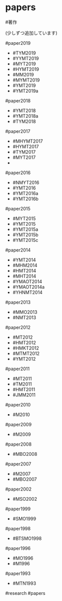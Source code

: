 # papers

#著作

(少しずつ追加しています)

#paper2019


* #TYM2019 
* #YYMT2019 
* #MYT2019 
* #HYMT2019 
* #MM2019 
* #MYMT2019 
* #YMT2019 
* #YMT2019a 



#paper2018


* #YMT2018 
* #YMT2018a 
* #TYM2018 



#paper2017


* #MHYMT2017 
* #HYMT2017 
* #TYM2017 
* #MYT2017 
* 

#paper2016


* #NMYT2016 
* #YMT2016 
* #YMT2016a 
* #YMT2016b 



#paper2015


* #MYT2015 
* #YMT2015 
* #YMT2015a 
* #YMT2015b 
* #YMT2015c 



#paper2014


* #YMT2014 
* #MHM2014 
* #HMT2014 
* #MHT2014 
* #YMAOT2014 
* #YMAOT2014a 
* #YHNMT2014 



#paper2013


* #MMO2013 
* #NMT2013 



#paper2012


* #MT2012 
* #HMT2012 
* #HMKT2012 
* #MTMT2012 
* #YMT2012 



#paper2011


* #MT2011 
* #TM2011 
* #HMT2011 
* #JMM2011 



#paper2010


* #M2010 



#paper2009


* #M2009 



#paper2008


* #MBO2008 



#paper2007


* #M2007 
* #MBO2007 



#paper2002


* #MSO2002 



#paper1999


* #SMO1999 



#paper1998


* #BTSMO1998 



#paper1996


* #MO1996 
* #M1996 



#paper1993


* #MTN1993 



#research #papers



